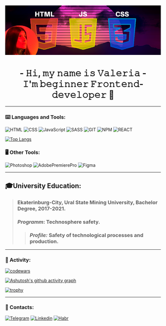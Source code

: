 ![HeaderImg](https://github.com/LeroyYuta/LeroyYuta/blob/main/assets/img/header.png)

<h1 align='center'> - 𝙷𝚒, 𝚖𝚢 𝚗𝚊𝚖𝚎 𝚒𝚜 𝚅𝚊𝚕𝚎𝚛𝚒𝚊 - <br /> 𝙸'𝚖 𝚋𝚎𝚐𝚒𝚗𝚗𝚎𝚛 𝙵𝚛𝚘𝚗𝚝𝚎𝚗𝚍-𝚍𝚎𝚟𝚎𝚕𝚘𝚙𝚎𝚛 👋</h1>

___

### ⌨️ Languages and Tools:

![HTML](https://img.shields.io/badge/HTML-black?style=for-the-badge&logo=HTML5)
![CSS](https://img.shields.io/badge/CSS-black?style=for-the-badge&logo=CSS3&logoColor=blue)
![JavaScript](https://img.shields.io/badge/JavaScript-black?style=for-the-badge&logo=JavaScript)
![SASS](https://img.shields.io/badge/SASS-black?style=for-the-badge&logo=SASS)
![GIT](https://img.shields.io/badge/Git-black?style=for-the-badge&logo=Git)
![NPM](https://img.shields.io/badge/npm-black?style=for-the-badge&logo=npm)
![REACT](https://img.shields.io/badge/React-black?style=for-the-badge&logo=React)

[![Top Langs](https://github-readme-stats.vercel.app/api/top-langs/?username=LeroyYuta&hide=php&layout=compact&theme=dark)](https://github.com/anuraghazra/github-readme-stats)
### 🖥 Other Tools:
![Photoshop](https://img.shields.io/badge/Adobe_Photoshop-black?style=for-the-badge&logo=AdobePhotoshop)
![AdobePremierePro](https://img.shields.io/badge/Adobe_Premiere_Pro-black?style=for-the-badge&logo=AdobePremierePro)
![Figma](https://img.shields.io/badge/Figma-black?style=for-the-badge&logo=Figma)
___
## **🎓University Education:**
> ### Ekaterinburg-City, Ural State Mining University, Bachelor Degree, 2017-2021.
> ### *Programm*: Technosphere safety.
>> ### *Profile:* Safety of technological processes and production.
___
### 🚀 Activity:
[![codewars](https://www.codewars.com/users/LeroyYuta/badges/large)](https://www.codewars.com/users/LeroyYuta)

[![Ashutosh's github activity graph](https://activity-graph.herokuapp.com/graph?username=LeroyYuta&theme=react-dark)](https://github.com/ashutosh00710/github-readme-activity-graph)

[![trophy](https://github-profile-trophy.vercel.app/?username=LeroyYuta&title=Commits&theme=darkhub)](https://github.com/ryo-ma/github-profile-trophy)
___
### 📩 Contacts:
[![Telegram](https://img.shields.io/badge/-Telegram-black?style=for-the-badge&logo=Telegram)](https://t.me/leroy_yuta)
[![Linkedin](https://img.shields.io/badge/-Linkedin-black?style=for-the-badge&logo=Linkedin&logoColor=blue)](https://www.linkedin.com/in/%D0%B2%D0%B0%D0%BB%D0%B5%D1%80%D0%B8%D1%8F-%D0%BB%D1%8B%D1%81%D0%B5%D0%BD%D0%BA%D0%BE-455a87240/)
[![Habr](https://img.shields.io/badge/-Habr.career-black?style=for-the-badge&logo=Habr)](https://career.habr.com/leroyyuta)




